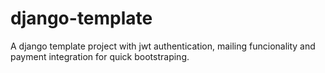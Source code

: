 # django-template
A django template project with jwt authentication, mailing funcionality and payment integration for quick bootstraping.
